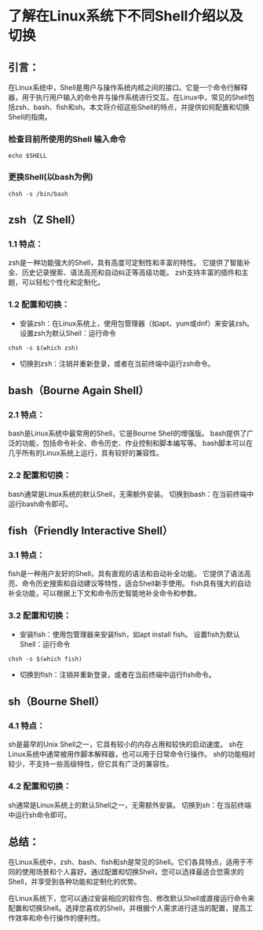 # 了解在Linux系统下不同Shell介绍以及切换

## 引言：
在Linux系统中，Shell是用户与操作系统内核之间的接口。它是一个命令行解释器，用于执行用户输入的命令并与操作系统进行交互。在Linux中，常见的Shell包括zsh、bash、fish和sh。本文将介绍这些Shell的特点，并提供如何配置和切换Shell的指南。

### 检查目前所使用的Shell 输入命令
```
echo $SHELL
```

### 更换Shell(以bash为例)
```
chsh -s /bin/bash
```

## zsh（Z Shell）
### 1.1 特点：
zsh是一种功能强大的Shell，具有高度可定制性和丰富的特性。
它提供了智能补全、历史记录搜索、语法高亮和自动纠正等高级功能。
zsh支持丰富的插件和主题，可以轻松个性化和定制化。
### 1.2 配置和切换：

* 安装zsh：在Linux系统上，使用包管理器（如apt、yum或dnf）来安装zsh。
设置zsh为默认Shell：运行命令
```
chsh -s $(which zsh)
```


* 切换到zsh：注销并重新登录，或者在当前终端中运行zsh命令。
## bash（Bourne Again Shell）
### 2.1 特点：
bash是Linux系统中最常用的Shell，它是Bourne Shell的增强版。
bash提供了广泛的功能，包括命令补全、命令历史、作业控制和脚本编写等。
bash脚本可以在几乎所有的Linux系统上运行，具有较好的兼容性。
### 2.2 配置和切换：

bash通常是Linux系统的默认Shell，无需额外安装。
切换到bash：在当前终端中运行bash命令即可。
## fish（Friendly Interactive Shell）
### 3.1 特点：
fish是一种用户友好的Shell，具有直观的语法和自动补全功能。
它提供了语法高亮、命令历史搜索和自动建议等特性，适合Shell新手使用。
fish具有强大的自动补全功能，可以根据上下文和命令历史智能地补全命令和参数。
### 3.2 配置和切换：

* 安装fish：使用包管理器来安装fish，如apt install fish。
设置fish为默认Shell：运行命令
```
chsh -s $(which fish)
```

* 切换到fish：注销并重新登录，或者在当前终端中运行fish命令。
## sh（Bourne Shell）
### 4.1 特点：
sh是最早的Unix Shell之一，它具有较小的内存占用和较快的启动速度。
sh在Linux系统中通常被用作脚本解释器，也可以用于日常命令行操作。
sh的功能相对较少，不支持一些高级特性，但它具有广泛的兼容性。
### 4.2 配置和切换：

sh通常是Linux系统上的默认Shell之一，无需额外安装。
切换到sh：在当前终端中运行sh命令即可。
## 总结：
在Linux系统中，zsh、bash、fish和sh是常见的Shell。它们各具特点，适用于不同的使用场景和个人喜好。通过配置和切换Shell，您可以选择最适合您需求的Shell，并享受到各种功能和定制化的优势。

在Linux系统下，您可以通过安装相应的软件包、修改默认Shell或直接运行命令来配置和切换Shell。选择您喜欢的Shell，并根据个人需求进行适当的配置，提高工作效率和命令行操作的便利性。
